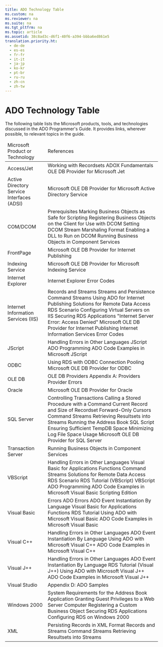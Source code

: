 ```yaml
---
title: ADO Technology Table
ms.custom: na
ms.reviewer: na
ms.suite: na
ms.tgt_pltfrm: na
ms.topic: article
ms.assetid: 38c8ad3c-d6f1-40f6-a394-bbba6ed861e5
translation.priority.ht: 
  - de-de
  - es-es
  - fr-fr
  - it-it
  - ja-jp
  - ko-kr
  - pt-br
  - ru-ru
  - zh-cn
  - zh-tw
---
```

# ADO Technology Table
<?xml version="1.0" encoding="utf-8"?>
<developerConceptualDocument xmlns="http://ddue.schemas.microsoft.com/authoring/2003/5" xmlns:xlink="http://www.w3.org/1999/xlink" xmlns:xsi="http://www.w3.org/2001/XMLSchema-instance" xsi:schemaLocation="http://ddue.schemas.microsoft.com/authoring/2003/5 http://dduestorage.blob.core.windows.net/ddueschema/developer.xsd">
  <introduction>
    <para>The following table lists the Microsoft products, tools, and technologies discussed in the ADO Programmer's Guide. It provides links, wherever possible, to relevant topics in the guide.</para>
    <table xmlns:caps="http://schemas.microsoft.com/build/caps/2013/11">
      <thead>
        <tr>
          <TD>
            <para>Microsoft Product or Technology</para>
          </TD>
          <TD>
            <para>References</para>
          </TD>
        </tr>
      </thead>
      <tbody>
        <tr>
          <TD>
            <para>Access/Jet</para>
          </TD>
          <TD>
            <para>
              <link xlink:href="bdf9a56a-de4a-44de-9111-2f11ab7b16ea">Working with Recordsets</link>
            </para>
            <para>
              <link xlink:href="954476fc-5f72-4ada-ace5-d9acb27d18f8">ADOX Fundamentals</link>
            </para>
            <para>
              <link xlink:href="fd956da1-5203-40af-aa7e-fc13a6c6581f">OLE DB Provider for Microsoft Jet</link>
            </para>
          </TD>
        </tr>
        <tr>
          <TD>
            <para>Active Directory Service Interfaces (ADSI)</para>
          </TD>
          <TD>
            <para>
              <link xlink:href="f9e81452-5675-4cfc-9949-cfbd2fe57534">Microsoft OLE DB Provider for Microsoft Active Directory Service</link>
            </para>
          </TD>
        </tr>
        <tr>
          <TD>
            <para>COM/DCOM</para>
          </TD>
          <TD>
            <para>
              <link xlink:href="557ee99f-3cc8-4578-9694-6b1b0788cfdd">Prerequisites</link>
            </para>
            <para>
              <link xlink:href="0be98d1a-ab3d-4dce-a166-dacda10d154a">Marking Business Objects as Safe for Scripting</link>
            </para>
            <para>
              <link xlink:href="75a21910-607f-463a-ae18-a17130dafb7e">Registering Business Objects on the Client for Use with DCOM</link>
            </para>
            <para>
              <link xlink:href="46664ac5-d6e6-4457-8bae-3a98300f2a41">Setting DCOM Stream Marshaling Format</link>
            </para>
            <para>
              <link xlink:href="5f1c2205-191c-4fb4-9bd9-84c878ea46ed">Enabling a DLL to Run on DCOM</link>
            </para>
            <para>
              <link xlink:href="3077d0b6-42d6-4f10-8e5d-42e6204f1109">Running Business Objects in Component Services</link>
            </para>
          </TD>
        </tr>
        <tr>
          <TD>
            <para>FrontPage</para>
          </TD>
          <TD>
            <para>
              <link xlink:href="66a208d9-b580-4655-a41e-1d36e5b5bfca">Microsoft OLE DB Provider for Internet Publishing</link>
            </para>
          </TD>
        </tr>
        <tr>
          <TD>
            <para>Indexing Service</para>
          </TD>
          <TD>
            <para>
              <link xlink:href="f86a0598-5097-471b-8318-d2c859d085f2">Microsoft OLE DB Provider for Microsoft Indexing Service</link>
            </para>
          </TD>
        </tr>
        <tr>
          <TD>
            <para>Internet Explorer</para>
          </TD>
          <TD>
            <para>
              <link xlink:href="71aed2a5-4c8a-41db-a869-37db4d07a5a9">Internet Explorer Error Codes</link>
            </para>
          </TD>
        </tr>
        <tr>
          <TD>
            <para>Internet Information Services (IIS)</para>
          </TD>
          <TD>
            <para>
              <link xlink:href="4d68868e-2611-4b5c-9a89-7caa5f753151">Records and Streams</link>
            </para>
            <para>
              <link xlink:href="ad5bf52c-fd10-4cfa-bf7d-fcedcaa41eea">Streams and Persistence</link>
            </para>
            <para>
              <link xlink:href="0ac09dbe-2665-411e-8fbb-d1efe6c777be">Command Streams</link>
            </para>
            <para>
              <link xlink:href="d399fce4-b70b-418f-8110-3deb3448863c">Using ADO for Internet Publishing</link>
            </para>
            <para>
              <link xlink:href="d311cc67-7db7-4c43-9590-d465564695e4">Solutions for Remote Data Access</link>
            </para>
            <para>
              <legacyLink xlink:href="a7dcad87-aaf0-4b02-9660-472f8469761c">RDS Scenario</legacyLink>
            </para>
            <para>
              <legacyLink xlink:href="2b4786c6-40c4-4ce1-9ad4-03df436e0aff">Configuring Virtual Servers on IIS</legacyLink>
            </para>
            <para>
              <legacyLink xlink:href="82fb1330-d6c6-4c17-ad3e-d417ff822b25">Securing RDS Applications</legacyLink>
            </para>
            <para>
              <legacyLink xlink:href="e5b43cfa-da8d-430d-a2ab-5443dda47a16">"Internet Server Error: Access Denied"</legacyLink>
            </para>
            <para>
              <legacyLink xlink:href="66a208d9-b580-4655-a41e-1d36e5b5bfca">Microsoft OLE DB Provider for Internet Publishing</legacyLink>
            </para>
            <para>
              <legacyLink xlink:href="3c9223de-d953-436a-bddc-dbdd9dc3e685">Internet Information Services Error Codes</legacyLink>
            </para>
          </TD>
        </tr>
        <tr>
          <TD>
            <para>JScript</para>
          </TD>
          <TD>
            <para>
              <legacyLink xlink:href="8c57f35e-3c04-4f17-bf3e-3ad053951530">Handling Errors in Other Languages</legacyLink>
            </para>
            <para>
              <legacyLink xlink:href="62273658-0fe7-4aac-b4d8-f725e6baf043">JScript ADO Programming</legacyLink>
            </para>
            <para>
              <legacyLink xlink:href="228b978d-eef1-4e30-928a-005b2f77ef14">ADO Code Examples in Microsoft JScript</legacyLink>
            </para>
          </TD>
        </tr>
        <tr>
          <TD>
            <para>ODBC</para>
          </TD>
          <TD>
            <para>
              <legacyLink xlink:href="e8b912c1-da5b-4e85-a000-1e6648a94237">Using RDS with ODBC Connection Pooling</legacyLink>
            </para>
            <para>
              <legacyLink xlink:href="2dc0372d-e74d-4d0f-9c8c-04e5a168c148">Microsoft OLE DB Provider for ODBC</legacyLink>
            </para>
          </TD>
        </tr>
        <tr>
          <TD>
            <para>OLE DB</para>
          </TD>
          <TD>
            <para>
              <legacyLink xlink:href="6e0488c3-934d-4976-99dc-65c580dc7a3c">OLE DB Providers</legacyLink>
            </para>
            <para>
              <legacyLink xlink:href="e2581b47-b11e-4e1e-b96c-d39c77c5b48a">Appendix A: Providers</legacyLink>
            </para>
            <para>
              <legacyLink xlink:href="cc7d6ff9-2034-45c6-9d61-90b177010054">Provider Errors</legacyLink>
            </para>
          </TD>
        </tr>
        <tr>
          <TD>
            <para>Oracle</para>
          </TD>
          <TD>
            <para>
              <legacyLink xlink:href="44fae9dd-5585-4cd6-8bbd-3248a78931b4">Microsoft OLE DB Provider for Oracle</legacyLink>
            </para>
          </TD>
        </tr>
        <tr>
          <TD>
            <para>SQL Server</para>
          </TD>
          <TD>
            <para>
              <legacyLink xlink:href="189240e8-3ffa-4024-81a9-c6cb5d17eee0">Controlling Transactions</legacyLink>
            </para>
            <para>
              <legacyLink xlink:href="685f7652-2271-4ede-b552-2eeb8c756b4c">Calling a Stored Procedure with a Command</legacyLink>
            </para>
            <para>
              <legacyLink xlink:href="e63ff331-8655-4be7-82c6-e6cd6cc9d16d">Current Record and Size of Recordset</legacyLink>
            </para>
            <para>
              <legacyLink xlink:href="2b1e062f-3294-4a6f-8241-a17045c4df18">Forward-Only Cursors</legacyLink>
            </para>
            <para>
              <legacyLink xlink:href="0ac09dbe-2665-411e-8fbb-d1efe6c777be">Command Streams</legacyLink>
            </para>
            <para>
              <legacyLink xlink:href="996c1321-c926-4f57-8297-85c8c20de974">Retrieving Resultsets into Streams</legacyLink>
            </para>
            <para>
              <legacyLink xlink:href="409b3f8b-0ced-4867-acbe-b245dcdf6702">Running the Address Book SQL Script</legacyLink>
            </para>
            <para>
              <legacyLink xlink:href="09130db1-6248-4234-a1e5-a9c8e1622c06">Ensuring Sufficient TempDB Space</legacyLink>
            </para>
            <para>
              <legacyLink xlink:href="669662a0-e20f-483e-ab28-53f66c524c98">Minimizing Log File Space Usage</legacyLink>
            </para>
            <para>
              <legacyLink xlink:href="99bc40c4-9181-4ca1-a06f-9a1a914a0b7b">Microsoft OLE DB Provider for SQL Server</legacyLink>
            </para>
          </TD>
        </tr>
        <tr>
          <TD>
            <para>Transaction Server</para>
          </TD>
          <TD>
            <para>
              <legacyLink xlink:href="3077d0b6-42d6-4f10-8e5d-42e6204f1109">Running Business Objects in Component Services</legacyLink>
            </para>
          </TD>
        </tr>
        <tr>
          <TD>
            <para>VBScript</para>
          </TD>
          <TD>
            <para>
              <legacyLink xlink:href="8c57f35e-3c04-4f17-bf3e-3ad053951530">Handling Errors in Other Languages</legacyLink>
            </para>
            <para>
              <legacyLink xlink:href="ccbdea9d-f9cf-4b0c-ade2-2d65311e12dc">Visual Basic for Applications Functions</legacyLink>
            </para>
            <para>
              <legacyLink xlink:href="0ac09dbe-2665-411e-8fbb-d1efe6c777be">Command Streams</legacyLink>
            </para>
            <para>
              <legacyLink xlink:href="d311cc67-7db7-4c43-9590-d465564695e4">Solutions for Remote Data Access</legacyLink>
            </para>
            <para>
              <legacyLink xlink:href="a7dcad87-aaf0-4b02-9660-472f8469761c">RDS Scenario</legacyLink>
            </para>
            <para>
              <legacyLink xlink:href="e2a48c4d-88b1-43ff-a202-9cdec54997d2">RDS Tutorial (VBScript)</legacyLink>
            </para>
            <para>
              <legacyLink xlink:href="6aaaf6d0-1376-4473-bea6-b81f2645a9ac">VBScript ADO Programming</legacyLink>
            </para>
            <para>
              <legacyLink xlink:href="78bb9a95-7ac4-44b6-818b-d1787f952ed7">ADO Code Examples in Microsoft Visual Basic Scripting Edition</legacyLink>
            </para>
          </TD>
        </tr>
        <tr>
          <TD>
            <para>Visual Basic</para>
          </TD>
          <TD>
            <para>
              <legacyLink xlink:href="8ae6611b-3069-4155-b014-c0c9da37be39">Errors</legacyLink>
            </para>
            <para>
              <legacyLink xlink:href="9bb84114-a1df-4122-a1b8-ad98dcd85cc3">ADO Errors</legacyLink>
            </para>
            <para>
              <legacyLink xlink:href="eded7e8c-a25f-46a6-bc2b-32d89a54d1bc">ADO Event Instantiation By Language</legacyLink>
            </para>
            <para>
              <legacyLink xlink:href="ccbdea9d-f9cf-4b0c-ade2-2d65311e12dc">Visual Basic for Applications Functions</legacyLink>
            </para>
            <para>
              <legacyLink xlink:href="6e3305a0-7bc7-40d1-9122-235c15d23ab2">RDS Tutorial</legacyLink>
            </para>
            <para>
              <legacyLink xlink:href="9dfb6784-037d-4f9d-bb7f-b506b4498573">Using ADO with Microsoft Visual Basic</legacyLink>
            </para>
            <para>
              <legacyLink xlink:href="1152893e-b617-40f1-88b6-81e82e2234f1">ADO Code Examples in Microsoft Visual Basic</legacyLink>
            </para>
          </TD>
        </tr>
        <tr>
          <TD>
            <para>Visual C++</para>
          </TD>
          <TD>
            <para>
              <legacyLink xlink:href="8c57f35e-3c04-4f17-bf3e-3ad053951530">Handling Errors in Other Languages</legacyLink>
            </para>
            <para>
              <legacyLink xlink:href="eded7e8c-a25f-46a6-bc2b-32d89a54d1bc">ADO Event Instantiation By Language</legacyLink>
            </para>
            <para>
              <legacyLink xlink:href="07d25fc0-4958-4e12-b616-36257ead812b">Using ADO with Microsoft Visual C++</legacyLink>
            </para>
            <para>
              <legacyLink xlink:href="af30b764-398f-4918-aaa7-3952226cf544">ADO Code Examples in Microsoft Visual C++</legacyLink>
            </para>
          </TD>
        </tr>
        <tr>
          <TD>
            <para>Visual J++</para>
          </TD>
          <TD>
            <para>
              <legacyLink xlink:href="8c57f35e-3c04-4f17-bf3e-3ad053951530">Handling Errors in Other Languages</legacyLink>
            </para>
            <para>
              <legacyLink xlink:href="eded7e8c-a25f-46a6-bc2b-32d89a54d1bc">ADO Event Instantiation By Language</legacyLink>
            </para>
            <para>
              <legacyLink xlink:href="d0d735e0-669a-41e7-ada2-8dd80924e349">RDS Tutorial (Visual J++)</legacyLink>
            </para>
            <para>
              <legacyLink xlink:href="15542c35-3bf7-4d5f-a3b2-3a5cff286987">Using ADO with Microsoft Visual J++</legacyLink>
            </para>
            <para>
              <legacyLink xlink:href="d1c82f1a-cf78-4bd6-9ad4-1eb526e2c474">ADO Code Examples in Microsoft Visual J++</legacyLink>
            </para>
          </TD>
        </tr>
        <tr>
          <TD>
            <para>Visual Studio</para>
          </TD>
          <TD>
            <para>
              <legacyLink xlink:href="1582e411-55ac-40f0-bd3d-9a10654e4b67">Appendix D: ADO Samples</legacyLink>
            </para>
          </TD>
        </tr>
        <tr>
          <TD>
            <para>Windows 2000</para>
          </TD>
          <TD>
            <para>
              <legacyLink xlink:href="da385405-1c9a-478b-9bf6-fba70015324c">System Requirements for the Address Book Application</legacyLink>
            </para>
            <para>
              <legacyLink xlink:href="e851a22d-01bc-4eb0-bc42-92b8f65d1c63">Granting Guest Privileges to a Web Server Computer</legacyLink>
            </para>
            <para>
              <legacyLink xlink:href="e9032ad8-d14c-42e3-ba13-cb5f00084a79">Registering a Custom Business Object</legacyLink>
            </para>
            <para>
              <legacyLink xlink:href="82fb1330-d6c6-4c17-ad3e-d417ff822b25">Securing RDS Applications</legacyLink>
            </para>
            <para>
              <legacyLink xlink:href="ef37e858-c05f-4f52-a65f-3ce6037e0d03">Configuring RDS on Windows 2000</legacyLink>
            </para>
          </TD>
        </tr>
        <tr>
          <TD>
            <para>XML</para>
          </TD>
          <TD>
            <para>
              <legacyLink xlink:href="f3113ec4-ae31-428f-89c6-bc1024f128ea">Persisting Records in XML Format</legacyLink>
            </para>
            <para>
              <legacyLink xlink:href="4d68868e-2611-4b5c-9a89-7caa5f753151">Records and Streams</legacyLink>
            </para>
            <para>
              <legacyLink xlink:href="0ac09dbe-2665-411e-8fbb-d1efe6c777be">Command Streams</legacyLink>
            </para>
            <para>
              <legacyLink xlink:href="996c1321-c926-4f57-8297-85c8c20de974">Retrieving Resultsets into Streams</legacyLink>
            </para>
          </TD>
        </tr>
      </tbody>
    </table>
  </introduction>
  <relatedTopics />
</developerConceptualDocument>